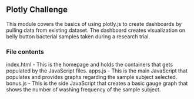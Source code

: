 ## Plotly Challenge

This module covers the basics of using plotly.js to create dashboards by pulling data from existing dataset. The dashboard creates visualization on belly button bacterial samples taken during a research trial.

### File contents

index.html - This is the homepage and holds the containers that gets populated by the JavaScript files.
apps.js - This is the main JavaScript that populates and provides graphs regarding the sample subject selected.
bonus.js - This is the side JavaScript that creates a basic gauge graph that shows the number of washing frequency of the sample subject.

